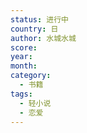 ```yaml
---
status: 进行中
country: 日
author: 水城水城
score:
year:
month:
category:
  - 书籍
tags:
  - 轻小说
  - 恋爱
---
```

